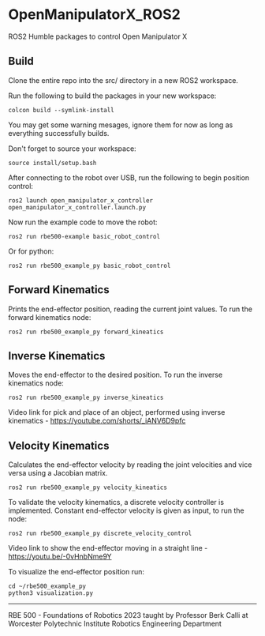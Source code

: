 # OpenManipulatorX_ROS2
ROS2 Humble packages to control Open Manipulator X

## Build
Clone the entire repo into the src/ directory in a new ROS2 workspace.

Run the following to build the packages in your new workspace:
```
colcon build --symlink-install
```
You may get some warning mesages, ignore them for now as long as everything successfully builds.


Don't forget to source your workspace:
```
source install/setup.bash
```

After connecting to the robot over USB, run the following to begin position control:
```
ros2 launch open_manipulator_x_controller open_manipulator_x_controller.launch.py
```

Now run the example code to move the robot:
```
ros2 run rbe500-example basic_robot_control
```
Or for python:
```
ros2 run rbe500_example_py basic_robot_control
```
## Forward Kinematics
Prints the end-effector position, reading the current joint values. 
To run the forward kinematics node:
```
ros2 run rbe500_example_py forward_kineatics
```
## Inverse Kinematics
Moves the end-effector to the desired position.
To run the inverse kinematics node:
```
ros2 run rbe500_example_py inverse_kineatics
```
Video link for pick and place of an object, performed using inverse kinematics - https://youtube.com/shorts/_iANV6D9pfc

## Velocity Kinematics
Calculates the end-effector velocity by reading the joint velocities and vice versa using a Jacobian matrix.
```
ros2 run rbe500_example_py velocity_kineatics
```
To validate the velocity kinematics, a discrete velocity controller is implemented. Constant end-effector velocity is given as input, to run the node:
```
ros2 run rbe500_example_py discrete_velocity_control
```
Video link to show the end-effector moving in a straight line - https://youtu.be/-0vHnbNme9Y 

To visualize the end-effector position run:
```
cd ~/rbe500_example_py
python3 visualization.py
```
---
RBE 500 - Foundations of Robotics 2023 taught by Professor Berk Calli at Worcester Polytechnic Institute Robotics Engineering Department
